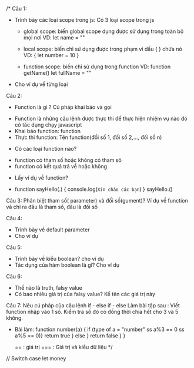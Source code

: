 <!-- Kiểm tra đầu giờ -->

/*
Câu 1:
- Trình bày các loại scope trong js: Có 3 loại scope trong js
    + global scope: biến global scope dụng được sử dụng trong toàn bộ mọi nơi
        VD: let name = ""  

    + local scope: biến chỉ sử dụng được trong phạm vi dấu { } chứa nó
        VD: {
            let number = 10
            }

    + function scope: biến chỉ sử dụng trong function
        VD: function getName()
            let fullName = ""

- Cho ví dụ về từng loại



Câu 2:
- Function là gì ? Cú pháp khai báo và gọi
 + Function là những câu lệnh được thực thi để thực hiện nhiệm vụ nào đó có tác dụng chạy javascript
 + Khai báo function: 
    function
 + Thực thi function:
    Tên function(đối số 1, đối số 2,..., đối số n)

- Có các loại function nào?
 + function có tham số hoặc không có tham sô
 + function có kết quả trả về hoặc không

- Lấy ví dụ về function?
 + function sayHello(.) {
     console.log(`Xin chào các bạn`)
 } sayHello.()


Câu 3: Phân biệt tham số( parameter) và đối số(gument)? Ví dụ về function và chỉ ra đâu là tham số, đâu là đối số

Câu 4: 
- Trình bày về default parameter
- Cho ví dụ

Câu 5:
- Trình bày về kiểu boolean? cho ví dụ
- Tác dụng của hàm boolean là gì? Cho ví dụ

Câu 6:
- Thế nào là truth, falsy value
- Có bao nhiêu giá trị của falsy value? Kể tên các giá trị này

Câu 7: Nêu cú pháp của câu lệnh if - else if - else
Làm bài tập sau : Viết function nhập vào 1 số. Kiểm tra số đó có đồng thời chia hết cho 3 và 5
không.
- Bài làm:
    function number(a) {
    if (type of a = "number" ss
    a%3 == 0 ss a%5 == 0)}
    return true
    } else }
    return false }
    }


    == : giá trị
    === : Giá trị và kiểu dữ liệu
*/


// Switch case
let money